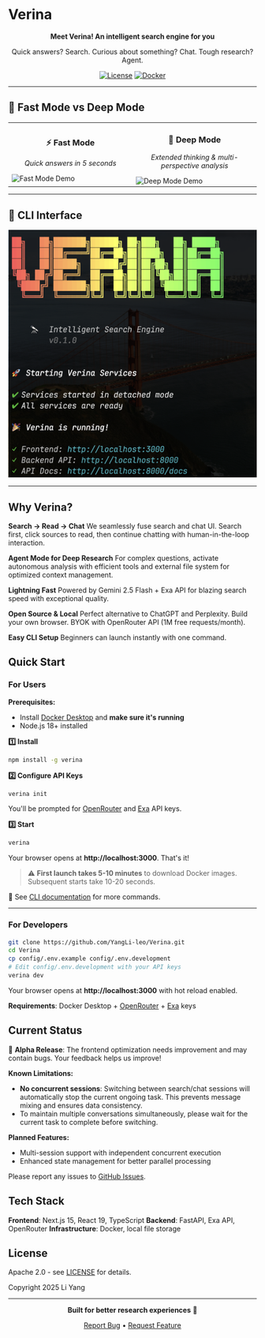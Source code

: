 # Verina

<div align="center">

**Meet Verina! An intelligent search engine for you**

Quick answers? Search. Curious about something? Chat. Tough research? Agent.

[![License](https://img.shields.io/badge/License-Apache%202.0-blue.svg)](LICENSE)
[![Docker](https://img.shields.io/badge/Docker-Ready-blue)](https://www.docker.com/)

</div>

---

## 🎥 Fast Mode vs Deep Mode

<table>
  <tr>
    <td width="50%">
      <h3 align="center">⚡ Fast Mode</h3>
      <p align="center"><i>Quick answers in 5 seconds</i></p>
      <img src="docs/images/demo-fast-mode.gif" alt="Fast Mode Demo" width="100%">
    </td>
    <td width="50%">
      <h3 align="center">🧠 Deep Mode</h3>
      <p align="center"><i>Extended thinking & multi-perspective analysis</i></p>
      <img src="docs/images/demo-deep-mode.gif" alt="Deep Mode Demo" width="100%">
    </td>
  </tr>
</table>

---

## 📸 CLI Interface

<div align="center">
<img src="docs/images/screenshot-cli.png" alt="Verina CLI" width="800">
</div>

---

## Why Verina?

**Search → Read → Chat**
We seamlessly fuse search and chat UI. Search first, click sources to read, then continue chatting with human-in-the-loop interaction.

**Agent Mode for Deep Research**
For complex questions, activate autonomous analysis with efficient tools and external file system for optimized context management.

**Lightning Fast**
Powered by Gemini 2.5 Flash + Exa API for blazing search speed with exceptional quality.

**Open Source & Local**
Perfect alternative to ChatGPT and Perplexity. Build your own browser. BYOK with OpenRouter API (1M free requests/month).

**Easy CLI Setup**
Beginners can launch instantly with one command.

## Quick Start

### For Users

**Prerequisites:**
- Install [Docker Desktop](https://docs.docker.com/get-docker/) and **make sure it's running**
- Node.js 18+ installed

**1️⃣ Install**
```bash
npm install -g verina
```

**2️⃣ Configure API Keys**
```bash
verina init
```

You'll be prompted for [OpenRouter](https://openrouter.ai/keys) and [Exa](https://exa.ai/) API keys.

**3️⃣ Start**
```bash
verina
```

Your browser opens at **http://localhost:3000**. That's it!

> ⚠️ **First launch takes 5-10 minutes** to download Docker images. Subsequent starts take 10-20 seconds.

📖 See [CLI documentation](packages/cli/README.md) for more commands.

---

### For Developers

```bash
git clone https://github.com/YangLi-leo/Verina.git
cd Verina
cp config/.env.example config/.env.development
# Edit config/.env.development with your API keys
verina dev
```

Your browser opens at **http://localhost:3000** with hot reload enabled.

**Requirements**: Docker Desktop + [OpenRouter](https://openrouter.ai/keys) + [Exa](https://exa.ai/) keys

## Current Status

🚧 **Alpha Release**: The frontend optimization needs improvement and may contain bugs. Your feedback helps us improve!

**Known Limitations:**
- **No concurrent sessions**: Switching between search/chat sessions will automatically stop the current ongoing task. This prevents message mixing and ensures data consistency.
- To maintain multiple conversations simultaneously, please wait for the current task to complete before switching.

**Planned Features:**
- Multi-session support with independent concurrent execution
- Enhanced state management for better parallel processing

Please report any issues to [GitHub Issues](https://github.com/YangLi-leo/Verina/issues).

## Tech Stack

**Frontend**: Next.js 15, React 19, TypeScript
**Backend**: FastAPI, Exa API, OpenRouter
**Infrastructure**: Docker, local file storage

## License

Apache 2.0 - see [LICENSE](LICENSE) for details.

Copyright 2025 Li Yang

---

<div align="center">

**Built for better research experiences** 🔬

[Report Bug](https://github.com/YangLi-leo/Verina/issues) • [Request Feature](https://github.com/YangLi-leo/Verina/issues)

</div>
